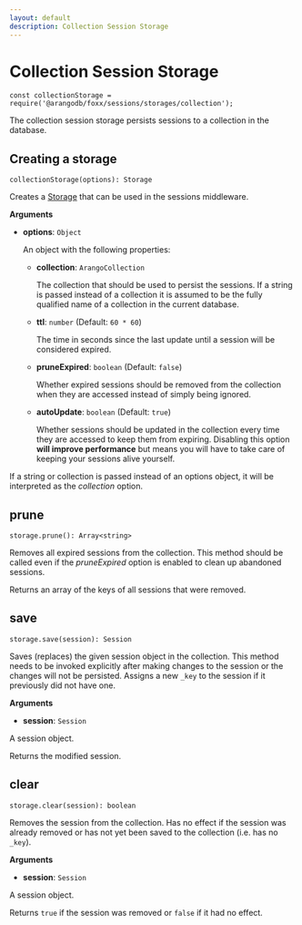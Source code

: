 ```yaml
---
layout: default
description: Collection Session Storage
---
```

Collection Session Storage
==========================

`const collectionStorage = require('@arangodb/foxx/sessions/storages/collection');`

The collection session storage persists sessions to a collection in the database.

Creating a storage
------------------

`collectionStorage(options): Storage`

Creates a [Storage](foxx-sessions-storages.html) that can be used in the sessions middleware.

**Arguments**

* **options**: `Object`

  An object with the following properties:

  * **collection**: `ArangoCollection`

    The collection that should be used to persist the sessions.
    If a string is passed instead of a collection it is assumed to be the fully qualified name of a collection in the current database.

  * **ttl**: `number` (Default: `60 * 60`)

    The time in seconds since the last update until a session will be considered expired.

  * **pruneExpired**: `boolean` (Default: `false`)

    Whether expired sessions should be removed from the collection when they are accessed instead of simply being ignored.

  * **autoUpdate**: `boolean` (Default: `true`)

    Whether sessions should be updated in the collection every time they are accessed to keep them from expiring. Disabling this option **will improve performance** but means you will have to take care of keeping your sessions alive yourself.

If a string or collection is passed instead of an options object, it will be interpreted as the *collection* option.

prune
-----

`storage.prune(): Array<string>`

Removes all expired sessions from the collection. This method should be called even if the *pruneExpired* option is enabled to clean up abandoned sessions.

Returns an array of the keys of all sessions that were removed.

save
----

`storage.save(session): Session`

Saves (replaces) the given session object in the collection. This method needs to be invoked explicitly after making changes to the session or the changes will not be persisted. Assigns a new `_key` to the session if it previously did not have one.

**Arguments**

* **session**: `Session`

 A session object.

Returns the modified session.

clear
-----

`storage.clear(session): boolean`

Removes the session from the collection. Has no effect if the session was already removed or has not yet been saved to the collection (i.e. has no `_key`).

**Arguments**

* **session**: `Session`

 A session object.

Returns `true` if the session was removed or `false` if it had no effect.
